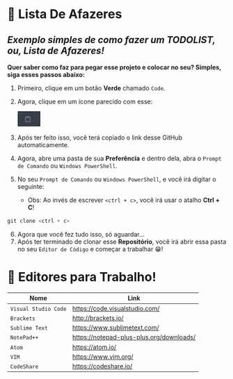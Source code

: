 <!-- @format -->

# 📑 Lista De Afazeres

## _Exemplo simples de como fazer um TODOLIST, ou, Lista de Afazeres!_

**Quer saber como faz para pegar esse projeto e colocar no seu? Simples, siga esses passos abaixo:**

1. Primeiro, clique em um botão **Verde** chamado `Code`.
2. Agora, clique em um ícone parecido com esse:

    <img src="flip-chart.png">

3. Após ter feito isso, você terá copiado o link desse GitHub automaticamente.
4. Agora, abre uma pasta de sua **Preferência** e dentro dela, abra o `Prompt de Comando` ou `Windows PowerShell`.
5. No seu `Prompt de Comando` ou `Windows PowerShell`, e você irá digitar o seguinte:
    - Obs: Ao invés de escrever `<ctrl + c>`, você irá usar o atalho **Ctrl + C**!
```js
git clone <ctrl + c>
```
6. Agora que você fez tudo isso, só aguardar...
7. Após ter terminado de clonar esse **Repositório**, você irá abrir essa pasta no seu `Editor de Código` e começar a trabalhar 😁!

# 📝 Editores para Trabalho!
Nome | Link
---------|----------
`Visual Studio Code`      | https://code.visualstudio.com/
`Brackets`      | http://brackets.io/
`Sublime Text`      | https://www.sublimetext.com/
`NotePad++`      | https://notepad-plus-plus.org/downloads/
`Atom`      | https://atom.io/
`VIM`      | https://www.vim.org/
`CodeShare`      | https://codeshare.io/